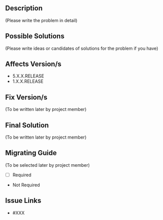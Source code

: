 ## Description
(Please write the problem in detail)

## Possible Solutions
(Please write ideas or candidates of solutions for the problem if you have)

## Affects Version/s
* 5.X.X.RELEASE
* 1.X.X.RELEASE

## Fix Version/s
(To be written later by project member)

## Final Solution
(To be written later by project member)

## Migrating Guide
(To be selected later by project member)
* [ ] Required
* Not Required

## Issue Links
* #XXX
